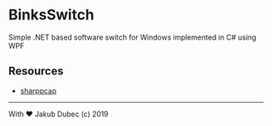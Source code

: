 # BinksSwitch
Simple .NET based software switch for Windows implemented in C# using WPF

## Resources

- [sharppcap](https://github.com/chmorgan/sharppcap)

---
 With ❤️ Jakub Dubec (c) 2019
